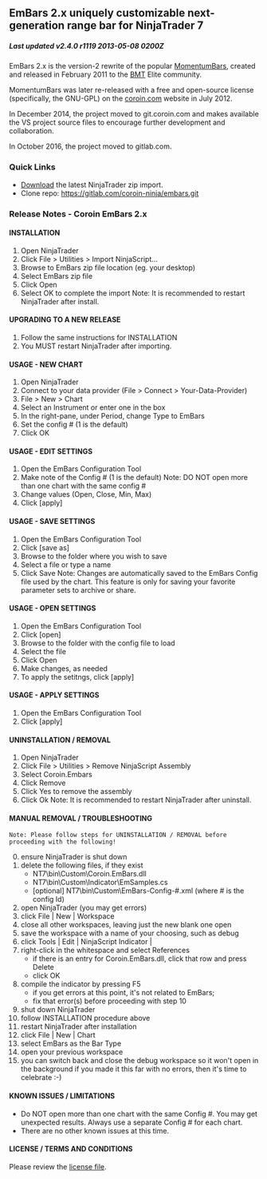 ## EmBars 2.x uniquely customizable next-generation range bar for NinjaTrader 7

##### Last updated v2.4.0 r1119 2013-05-08 0200Z

EmBars 2.x is the version-2 rewrite of the popular [MomentumBars](https://gitlab.com/coroin-ninja/bundle), created and released in February 2011 to the [BMT](https://futures.io/) Elite community.

MomentumBars was later re-released with a free and open-source license (specifically, the GNU-GPL) on the [coroin.com](https://coroin.com) website in July 2012. 

In December 2014, the project moved to git.coroin.com and makes available the VS project source files to encourage further development and collaboration.

In October 2016, the project moved to gitlab.com.

### Quick Links

* [Download](https://gitlab.com/coroin-ninja/embars/raw/master/bin/EmBars_2.4.0.1119.zip) the latest NinjaTrader zip import.
* Clone repo: https://gitlab.com/coroin-ninja/embars.git

### Release Notes - Coroin EmBars 2.x

#### INSTALLATION

1. Open NinjaTrader
2. Click File > Utilities > Import NinjaScript...
3. Browse to EmBars zip file location (eg. your desktop)
4. Select EmBars zip file
5. Click Open
6. Select OK to complete the import
   Note: It is recommended to restart NinjaTrader after install.

#### UPGRADING TO A NEW RELEASE

1. Follow the same instructions for INSTALLATION
2. You MUST restart NinjaTrader after importing.

#### USAGE - NEW CHART

1. Open NinjaTrader
2. Connect to your data provider (File > Connect > Your-Data-Provider)
3. File > New > Chart
4. Select an Instrument or enter one in the box
5. In the right-pane, under Period, change Type to EmBars
6. Set the config # (1 is the default)
7. Click OK

#### USAGE - EDIT SETTINGS

1. Open the EmBars Configuration Tool
2. Make note of the Config # (1 is the default)
   Note: DO NOT open more than one chart with the same config #
3. Change values (Open, Close, Min, Max)
4. Click [apply]

#### USAGE - SAVE SETTINGS

1. Open the EmBars Configuration Tool
2. Click [save as]
3. Browse to the folder where you wish to save
4. Select a file or type a name
5. Click Save
   Note: Changes are automatically saved to the EmBars Config file
         used by the chart. This feature is only for saving your
         favorite parameter sets to archive or share.

#### USAGE - OPEN SETTINGS

1. Open the EmBars Configuration Tool
2. Click [open]
3. Browse to the folder with the config file to load
4. Select the file
5. Click Open
6. Make changes, as needed
7. To apply the setitngs, click [apply]

#### USAGE - APPLY SETTINGS

1. Open the EmBars Configuration Tool
2. Click [apply]

#### UNINSTALLATION / REMOVAL

1. Open NinjaTrader
2. Click File > Utilities > Remove NinjaScript Assembly
3. Select Coroin.Embars
4. Click Remove
5. Click Yes to remove the assembly
6. Click Ok
   Note: It is recommended to restart NinjaTrader after uninstall.

#### MANUAL REMOVAL / TROUBLESHOOTING

    Note: Please follow steps for UNINSTALLATION / REMOVAL before proceeding with the following!

0. ensure NinjaTrader is shut down
1. delete the following files, if they exist
    * NT7\bin\Custom\Coroin.EmBars.dll
    * NT7\bin\Custom\Indicator\EmSamples.cs
    * [optional] NT7\bin\Custom\EmBars-Config-#.xml (where # is the config Id)
2. open NinjaTrader (you may get errors)
3. click File | New | Workspace
4. close all other workspaces, leaving just the new blank one open
5. save the workspace with a name of your choosing, such as debug
6. click Tools | Edit | NinjaScript Indicator | <pick any custom indicator>
7. right-click in the whitespace and select References
    * if there is an entry for Coroin.EmBars.dll, click that row and press Delete
    * click OK
8. compile the indicator by pressing F5
    * if you get errors at this point, it's not related to EmBars; 
    * fix that error(s) before proceeding with step 10
9. shut down NinjaTrader
10. follow INSTALLATION procedure above
11. restart NinjaTrader after installation
12. click File | New | Chart
13. select EmBars as the Bar Type
14. open your previous workspace
15. you can switch back and close the debug workspace so it won't open in the background 
    if you made it this far with no errors, then it's time to celebrate :-)

#### KNOWN ISSUES / LIMITATIONS

- Do NOT open more than one chart with the same Config #. You may get unexpected results. Always use a separate Config # for each chart.
- There are no other known issues at this time.

#### LICENSE / TERMS AND CONDITIONS

Please review the [license file](src/Docs/License.txt).
